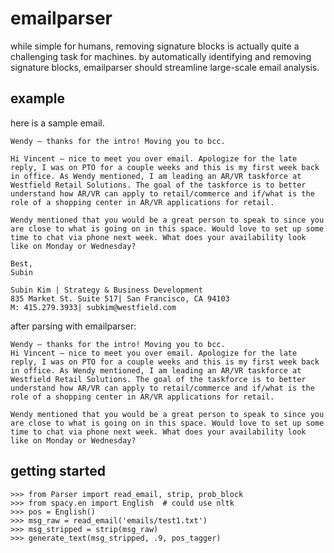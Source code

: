 # emailparser
while simple for humans, removing signature blocks is actually quite a challenging task for machines. by automatically identifying and removing signature blocks, emailparser should streamline large-scale email analysis.

## example
here is a sample email.
```
Wendy – thanks for the intro! Moving you to bcc.
 
Hi Vincent – nice to meet you over email. Apologize for the late reply, I was on PTO for a couple weeks and this is my first week back in office. As Wendy mentioned, I am leading an AR/VR taskforce at Westfield Retail Solutions. The goal of the taskforce is to better understand how AR/VR can apply to retail/commerce and if/what is the role of a shopping center in AR/VR applications for retail.
 
Wendy mentioned that you would be a great person to speak to since you are close to what is going on in this space. Would love to set up some time to chat via phone next week. What does your availability look like on Monday or Wednesday?
 
Best,
Subin
 
Subin Kim | Strategy & Business Development
835 Market St. Suite 517| San Francisco, CA 94103
M: 415.279.3933| subkim@westfield.com
```

after parsing with emailparser:
```
Wendy – thanks for the intro! Moving you to bcc.
Hi Vincent – nice to meet you over email. Apologize for the late reply, I was on PTO for a couple weeks and this is my first week back in office. As Wendy mentioned, I am leading an AR/VR taskforce at Westfield Retail Solutions. The goal of the taskforce is to better understand how AR/VR can apply to retail/commerce and if/what is the role of a shopping center in AR/VR applications for retail.

Wendy mentioned that you would be a great person to speak to since you are close to what is going on in this space. Would love to set up some time to chat via phone next week. What does your availability look like on Monday or Wednesday?
```

## getting started
```
>>> from Parser import read_email, strip, prob_block
>>> from spacy.en import English  # could use nltk
>>> pos = English()
>>> msg_raw = read_email('emails/test1.txt')
>>> msg_stripped = strip(msg_raw)
>>> generate_text(msg_stripped, .9, pos_tagger)
```
